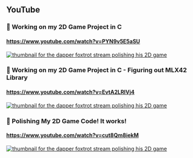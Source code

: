 ## YouTube
### 🔴 Working on my 2D Game Project in C
#### https://www.youtube.com/watch?v=PYN9v5E5aSU
[![thumbnail for the dapper foxtrot stream polishing his 2D game](https://img.youtube.com/vi/PYN9v5E5aSU/0.jpg)](https://www.youtube.com/watch?v=PYN9v5E5aSU)
### 🔴 Working on my 2D Game Project in C - Figuring out MLX42 Library
#### https://www.youtube.com/watch?v=EvtA2LRIVj4
[![thumbnail for the dapper foxtrot stream polishing his 2D game](https://img.youtube.com/vi/EvtA2LRIVj4/0.jpg)](https://www.youtube.com/watch?v=EvtA2LRIVj4)
### 🔴 Polishing My 2D Game Code! It works!
#### https://www.youtube.com/watch?v=cut8Qm8iekM
[![thumbnail for the dapper foxtrot stream polishing his 2D game](https://img.youtube.com/vi/cut8Qm8iekM/0.jpg)](https://www.youtube.com/watch?v=cut8Qm8iekM)
